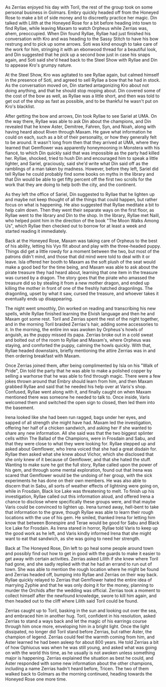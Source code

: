 As Zerrias enjoyed his day with Toril, the rest of the group took on some
personal business in Golmars. Embry quickly headed off from the Honeyed Rose to
make a bit of side money and to discreetly practice her magic. Din talked with
Lilith at the Honeyed Rose for a bit before heading into town to find Ryllae,
while leaving Maxam to watch Orpheus while Zerrias was, ahem, preoccupied. When
Din found Ryllae, Ryllae had just finished his conversation with Kro and was
heading to the Sassy Stitch to have his bow restrung and to pick up some arrows.
Soti was kind enough to take care of the work for him, stringing it with an
ebonwood thread for a beautiful look, and Din suggested that he pick up a second
bow just in case his snaps again, and Soti said she'd head back to the Steel
Show with Ryllae and Din to appease Kro's grumpy nature.

At the Steel Show, Kro was agitated to see Ryllae again, but calmed himself in
the presence of Soti, and agreed to sell Ryllae a bow that he had in stock. As
the conversation moved on, Din started antagonizing Kro about not doing
anything, and that he should stop moping about. Din covered some of the cost of
the bow as well, as Ryllae was a little short, and then was told to get out of
the shop as fast as possible, and to be thankful he wasn't put on Kro's
blacklist.

After getting the bow and arrows, Din took Ryllae to see Sariel at UMA. On the
way there, Ryllae was able to ask Din about the champions, and Din revealed that
he knew Aster, Demitree, Fahren, Syn, and Noah, along with having heard about
Riven through Maxam. He gave what information he could on each, such as a bit of
their personality, or how they generally felt to be around. It wasn't long from
then that they arrived at UMA, where they learned that Gemflower was apparently
honeymooning in Monstera with his fiancé, to which Din quickly said that was
impossible as the party had killed her. Ryllae, shocked, tried to hush Din and
encouraged him to speak a little lighter, and Sariel, graciously, said she'd
write what Din said off as the ramblings of a man taken by madness. However,
before they left, Sariel did tell Ryllae he could probably find some books on
myths in the library and that Din would be able to get fifty percent off the
first two scrolls for the work that they are doing to help both the city, and
the continent.

As they left the office of Sariel, Din suggested to Ryllae that he lighten up
and maybe not keep thought of all the things that could happen, but rather focus
on what is happening. He also suggested that Ryllae meditate a bit to help calm
down. Then they went their separate ways on the first floor, as Ryllae went to
the library and Din to the shop. In the library, Ryllae met Naill, who helped
point him in the direction of the book "The Moon Walks Among Us", which Ryllae
then checked out to borrow for at least a week and started reading it
immediately.

Back at the Honeyed Rose, Maxam was taking care of Orpheus to the best of his
ability, letting his Vyo flit about and play with the three-headed puppy. Things
did get a little rowdy for a moment between the two, but most of the patrons
didn't mind, and those that did mind were told to deal with it or leave. Isla
offered her booth to Maxam as the soft plush of the seat would make a good bed
for the time being, and Maxam was able to ask about the pirate treasure they had
heard about, learning that one item in the treasure was cursed by a dragon. The
story goes that the pirate who amassed the treasure did so by stealing it from a
new mother dragon, and ended up killing the mother in front of one of the
freshly hatched dragonlings. The dragonling, upset by what it saw, cursed the
treasure, and whoever takes it eventually ends up disappearing.

The night went smoothly, Din worked on reading and transcribing his new spells,
while Ryllae finished learning the Elvish language and then he and Maxam got
some rest. Toril and Zerrias spent the rest of the night together, and in the
morning Toril braided Zerrias's hair, adding some accessories to it. In the
morning, the entire inn was awoken by Orpheus's howls of anguish, as the puppy
missed its papa. Zerrias broke out in a cold sweat and bolted out of the room to
Ryllae and Maxam's, where Orpheus was staying, and comforted the puppy, calming
the howls quickly. With that, Ryllae headed downstairs, briefly mentioning the
attire Zerrias was in and then ordering breakfast with Maxam.

Once Zerrias joined them, after being complimented by Isla on his "Walk of
Pride", Din told the party that he was able to make a polished copper by selling
a warhorse that he was able to find through magic. There were a few jokes thrown
around that Embry should learn from him, and then Maxam grabbed Ryllae and said
that he needed his help over at Varis's shop. Confused, Ryllae went along with
it, and finally caught on when Maxam mentioned there was someone he needed to
talk to. Once inside, Varis welcomed them and switched the open sign to closed,
then led them into the basement.

Irena looked like she had been run ragged, bags under her eyes, and sapped of
all strength she might have had. Maxam led the investigation, offering her half
of a chicken sandwich, and asking her if she wanted to share any new
information. All she said was that the two biggest splinter cells within The
Ballad of the Champions, were in Frosdain and Sabu, and that they were close to
what they were looking for. Ryllae stepped up and asked about Gemflower, who
Irena voiced that she had a great disdain for. Ryllae then asked what she knew
about Vichor, which she disclosed that she only knew of it because of Gemflower,
and that she hated the stuff. Wanting to make sure he got the full story, Ryllae
called upon the power of his gem, and through some mental exploration, found out
that Irena was scared that Gemflower would be the undoing of her group, with the
sick experiments he has done on their own members. He was also able to discern
that in Sabu, all sorts of weather effects of lightning were going on, while in
Frosdain, Black Ice Lake was threatening to melt. To finish up his
investigation, Ryllae called out this information aloud, and offered Irena a
chance to disclose where specifically these groups were, and that maybe Varis
could be convinced to lighten up. Irena turned away, hell-bent to take that
information to the grave, though Ryllae was able to learn their rough locations
with the use of his gem. He smiled, thanked Irena for letting him know that
between Bonespire and Terae would be good for Sabu and Black Ice Lake for
Frosdain. As Irena stared in horror, Ryllae told Varis to keep up the good work
as he left, and Varis kindly informed Irena that she might want to eat that
sandwich, as she was going to need her strength.

Back at The Honeyed Rose, Din left to go heal some people around town and
possibly find out how to get in good with the guards to make it easier to get
away with certain activities. Zerrias asked Lilith if she knew where Toril had
gone, and she sadly replied with that he had an errand to run out of town. She
was able to mention the rough location where he might be found and Zerrias
headed off, bumping into Ryllae and Zerrias on their way back. Ryllae quickly
relayed to Zerrias that Gemflower hated the entire idea of marrying Zyphie and
that he was only doing it for the money, planning to murder the Orchids after
the wedding was official. Zerrias took a moment to collect himself after the
newfound knowledge, swore to kill him again, and then headed out to the cliff
where Lilith said Toril could be found.

Zerrias caught up to Toril, basking in the sun and looking out over the sea, and
embraced him in another hug. Toril, confident in his resolution, asked Zerrias
to stand a ways back and let the magic of his earrings course through him once
more, enveloping him in a bright light. Once the light dissipated, no longer did
Toril stand before Zerrias, but rather Aster, the champion of legend. Zerrias
could feel the warmth coming from him, and Aster learned he had been asleep for
about 800 years. He told Zerrias a bit of how Ophiucus was when he was still
young, and asked what was going on with the world this time, as he usually is
not awoken unless something major is happening. Zerrias explained the situation
as best he could, and Aster responded with some new information about the other
champions, including a name Zerrias hadn't heard before, Tricen. The two of them
walked back to Golmars as the morning continued, heading towards the Honeyed
Rose one more time.
